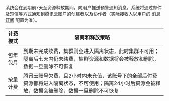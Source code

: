 系统会在到期前7天至资源释放期间，向用户推送预警通知消息。系统将通过邮件及短信等方式通知到腾讯云账户的创建者以及协作者（实际接收人以用户的 [消息订阅](https://console.cloud.tencent.com/message/user) 配置为准）。


| **计费模式** | **隔离和释放策略**                                           |
| ------------ | ------------------------------------------------------------ |
| 包年包月     | 到期未完成续费，集群则会进入隔离状态，此时集群不可用；隔离后七天内仍未续费，集群资源和数据将会被释放和删除，数据一旦删除不可恢复 |
| 按量计费     | 腾讯云账号欠费，且2小时内未充值，该账号下的全部后付费资源都将进入隔离状态，不可使用；隔离24小时后资源会被释放，数据会被删除，数据一旦删除不可恢复 |
 
